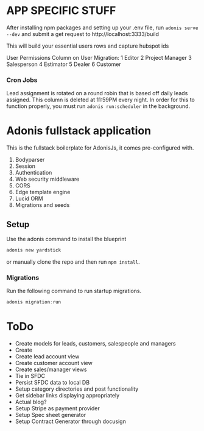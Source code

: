 # APP SPECIFIC STUFF

After installing npm packages and setting up your .env file, run `adonis serve --dev` and submit a get request to http://localhost:3333/build

This will build your essential users rows and capture hubspot ids

User Permissions Column on User Migration:
1 Editor
2 Project Manager
3 Salesperson
4 Estimator
5 Dealer
6 Customer

### Cron Jobs

Lead assignment is rotated on a round robin that is based off daily leads assigned. This column is deleted at 11:59PM every night.
In order for this to function properly, you must run `adonis run:scheduler` in the background.

# Adonis fullstack application

This is the fullstack boilerplate for AdonisJs, it comes pre-configured with.

1.  Bodyparser
2.  Session
3.  Authentication
4.  Web security middleware
5.  CORS
6.  Edge template engine
7.  Lucid ORM
8.  Migrations and seeds

## Setup

Use the adonis command to install the blueprint

```bash
adonis new yardstick
```

or manually clone the repo and then run `npm install`.

### Migrations

Run the following command to run startup migrations.

```js
adonis migration:run
```

# ToDo

- Create models for leads, customers, salespeople and managers
- Create
- Create lead account view
- Create customer account view
- Create sales/manager views
- Tie in SFDC
- Persist SFDC data to local DB
- Setup category directories and post functionality
- Get sidebar links displaying appropriately
- Actual blog?
- Setup Stripe as payment provider
- Setup Spec sheet generator
- Setup Contract Generator through docusign
